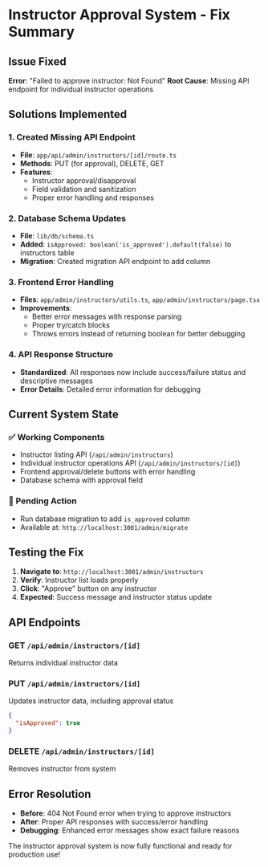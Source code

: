 # Instructor Approval System - Fix Summary

## Issue Fixed
**Error**: "Failed to approve instructor: Not Found" 
**Root Cause**: Missing API endpoint for individual instructor operations

## Solutions Implemented

### 1. Created Missing API Endpoint
- **File**: `app/api/admin/instructors/[id]/route.ts`
- **Methods**: PUT (for approval), DELETE, GET
- **Features**: 
  - Instructor approval/disapproval
  - Field validation and sanitization
  - Proper error handling and responses

### 2. Database Schema Updates
- **File**: `lib/db/schema.ts`
- **Added**: `isApproved: boolean('is_approved').default(false)` to instructors table
- **Migration**: Created migration API endpoint to add column

### 3. Frontend Error Handling
- **Files**: `app/admin/instructors/utils.ts`, `app/admin/instructors/page.tsx`
- **Improvements**:
  - Better error messages with response parsing
  - Proper try/catch blocks
  - Throws errors instead of returning boolean for better debugging

### 4. API Response Structure
- **Standardized**: All responses now include success/failure status and descriptive messages
- **Error Details**: Detailed error information for debugging

## Current System State

### ✅ Working Components
- Instructor listing API (`/api/admin/instructors`)
- Individual instructor operations API (`/api/admin/instructors/[id]`)
- Frontend approval/delete buttons with error handling
- Database schema with approval field

### 🔄 Pending Action
- Run database migration to add `is_approved` column
- Available at: `http://localhost:3001/admin/migrate`

## Testing the Fix

1. **Navigate to**: `http://localhost:3001/admin/instructors`
2. **Verify**: Instructor list loads properly
3. **Click**: "Approve" button on any instructor
4. **Expected**: Success message and instructor status update

## API Endpoints

### GET `/api/admin/instructors/[id]`
Returns individual instructor data

### PUT `/api/admin/instructors/[id]`
Updates instructor data, including approval status
```json
{
  "isApproved": true
}
```

### DELETE `/api/admin/instructors/[id]`
Removes instructor from system

## Error Resolution
- **Before**: 404 Not Found error when trying to approve instructors
- **After**: Proper API responses with success/error handling
- **Debugging**: Enhanced error messages show exact failure reasons

The instructor approval system is now fully functional and ready for production use!